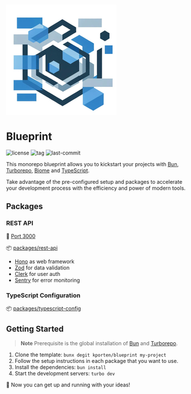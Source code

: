 ![logo](./assets/logo.jpg)

# Blueprint

![license](https://img.shields.io/github/license/kporten/blueprint?style=for-the-badge)
![tag](https://img.shields.io/github/v/tag/kporten/blueprint?style=for-the-badge)
![last-commit](https://img.shields.io/github/last-commit/kporten/blueprint?style=for-the-badge)

This monorepo blueprint allows you to kickstart your projects with [Bun](https://bun.sh), [Turborepo](https://turbo.build/repo), [Biome](https://biomejs.dev) and [TypeScript](https://www.typescriptlang.org).

Take advantage of the pre-configured setup and packages to accelerate your development process with the efficiency and power of modern tools.

## Packages

### REST API

:electric_plug: [Port 3000](http://localhost:3000)

:package: [packages/rest-api](./packages/rest-api)

- [Hono](https://hono.dev) as web framework
- [Zod](https://zod.dev) for data validation
- [Clerk](https://clerk.com) for user auth
- [Sentry](https://sentry.io) for error monitoring

### TypeScript Configuration

:package: [packages/typescript-config](./packages/typescript-config)

## Getting Started

> **Note**
> Prerequisite is the global installation of [Bun](https://bun.sh/docs/installation) and [Turborepo](https://turbo.build/repo/docs/installing).

1. Clone the template: `bunx degit kporten/blueprint my-project`
2. Follow the setup instructions in each package that you want to use.
3. Install the dependencies: `bun install`
4. Start the development servers: `turbo dev`

:tada: Now you can get up and running with your ideas!
